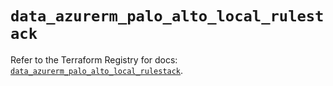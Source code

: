 # `data_azurerm_palo_alto_local_rulestack`

Refer to the Terraform Registry for docs: [`data_azurerm_palo_alto_local_rulestack`](https://registry.terraform.io/providers/hashicorp/azurerm/4.42.0/docs/data-sources/palo_alto_local_rulestack).
